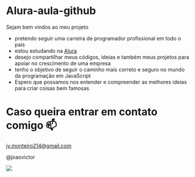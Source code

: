 # Alura-aula-github
Sejam bem vindos ao meu projeto
- pretendo seguir uma carreira de programador profissional em todo o país
- estou estudando na [Alura](https://alura.com.br)
- desejo compartilhar meus códigos, ideias e também meus projetos para apoiar no crescimento de uma empresa
- tenho o objetivo de seguir o caminho mais correto e seguro no mundo da programação em JavaScript
- Espero que possamos nos entender e compreender as melhores ideias para criar coisas bem famosas

# Caso queira entrar em contato comigo 📫

jv.monteiro214@gmail.com

@joaovictor

![](https://media.tenor.com/_O-s54ovE0AAAAAM/whatsapp.gif)
